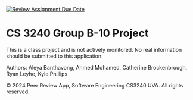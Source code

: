[![Review Assignment Due Date](https://classroom.github.com/assets/deadline-readme-button-22041afd0340ce965d47ae6ef1cefeee28c7c493a6346c4f15d667ab976d596c.svg)](https://classroom.github.com/a/bknTyRar)
# CS 3240 Group B-10 Project
This is a class project and is not actively monitored. No real information should be submitted to this application.

Authors: Aleya Banthavong, Ahmed Mohamed, Catherine Brockenbrough, Ryan Leyhe, Kyle Phillips

© 2024 Peer Review App, Software Engineering CS3240 UVA. All rights reserved.




